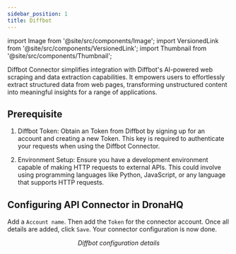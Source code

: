 ```yaml
---
sidebar_position: 1
title: Diffbot
---
```

import Image from '@site/src/components/Image';
import VersionedLink from '@site/src/components/VersionedLink';
import Thumbnail from '@site/src/components/Thumbnail';


Diffbot Connector simplifies integration with Diffbot's AI-powered web scraping and data extraction capabilities. It empowers users to effortlessly extract structured data from web pages, transforming unstructured content into meaningful insights for a range of applications.


## Prerequisite 

1. Diffbot Token: Obtain an Token from Diffbot by signing up for an account and creating a new Token. This key is required to authenticate your requests when using the Diffbot Connector.

2. Environment Setup: Ensure you have a development environment capable of making HTTP requests to external APIs. This could involve using programming languages like Python, JavaScript, or any language that supports HTTP requests.


## Configuring API Connector in DronaHQ

Add a `Account name`. Then add the `Token` for the connector account. Once all details are added, click `Save`. Your connector configuration is now done.

<figure>
  <Thumbnail src="/img/reference/connectors/diffbot/details.png" alt="Diffbot configuration details" />
  <figcaption align = "center"><i>Diffbot configuration details</i></figcaption>
</figure>


